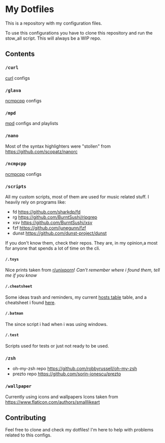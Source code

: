 # My Dotfiles

This is a repository with my configuration files.

To use this configurations you have to clone this repository and run the stow_all script.
This will always be a WIP repo.

## Contents

### `/curl`

[curl](https://github.com/curl/curl) configs

### `/glava`

[ncmpcpp](https://github.com/wacossusca34/glava) configs

### `/mpd`

[mpd](https://github.com/MusicPlayerDaemon/MPD) configs and playlists

### `/nano`

Most of the syntax highlighters were "stollen" from <https://github.com/scopatz/nanorc>

### `/ncmpcpp`

[ncmpcpp](https://github.com/arybczak/ncmpcpp) configs

### `/scripts`

All my custom scripts, most of them are used for music related stuff.
I heavily rely on programs like:

+ fd <https://github.com/sharkdp/fd>
+ rg <https://github.com/BurntSushi/ripgrep>
+ xsv <https://github.com/BurntSushi/xsv>
+ fzf <https://github.com/junegunn/fzf>
+ dunst <https://github.com/dunst-project/dunst>

If you don't know them, check their repos. They are, in my opinion,a most for anyone that spends a lot of time on the cli.

#### `/.toys`

Nice prints taken from [r/unixporn](https://www.reddit.com/r/unixporn/)!
*Can't remember where i found them, tell me if you know*

#### `/.cheatsheet`

Some ideas trash and reminders, my current [hosts table](https://raw.githubusercontent.com/LukeSmithxyz/etc/master/ips) table, and a cheatsheet i found [here](https://gist.github.com/kdev33/d501d5726a6dcc0d1a51879941ec7cd4).

#### `/.batman`

The since script i had when i was using windows.

#### `/.test`

Scripts used for tests or just not ready to be used.

### `/zsh`

+ oh-my-zsh repo <https://github.com/robbyrussell/oh-my-zsh>
+ prezto repo <https://github.com/sorin-ionescu/prezto>

### `/wallpaper`

Currently using icons and wallpapers
Icons taken from <https://www.flaticon.com/authors/smalllikeart>

## Contributing

Feel free to clone and check my dotfiles!
I'm here to help with problems related to this configs.
